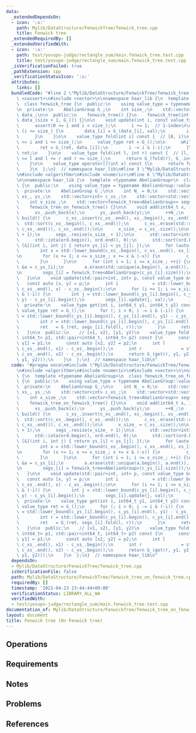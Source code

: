 ```yaml
---
data:
  _extendedDependsOn:
  - icon: ':x:'
    path: Mylib/DataStructure/FenwickTree/fenwick_tree.cpp
    title: Fenwick tree
  _extendedRequiredBy: []
  _extendedVerifiedWith:
  - icon: ':x:'
    path: test/yosupo-judge/rectangle_sum/main.fenwick_tree.test.cpp
    title: test/yosupo-judge/rectangle_sum/main.fenwick_tree.test.cpp
  _isVerificationFailed: true
  _pathExtension: cpp
  _verificationStatusIcon: ':x:'
  attributes:
    links: []
  bundledCode: "#line 2 \"Mylib/DataStructure/FenwickTree/fenwick_tree.cpp\"\n#include\
    \ <cassert>\n#include <vector>\n\nnamespace haar_lib {\n  template <typename AbelianGroup>\n\
    \  class fenwick_tree {\n  public:\n    using value_type = typename AbelianGroup::value_type;\n\
    \n  private:\n    AbelianGroup G_;\n    int size_;\n    std::vector<value_type>\
    \ data_;\n\n  public:\n    fenwick_tree() {}\n    fenwick_tree(int size) : size_(size),\
    \ data_(size + 1, G_()) {}\n\n    void update(int i, const value_type &val) {\n\
    \      assert(0 <= i and i < size_);\n      i += 1;  // 1-index\n\n      while\
    \ (i <= size_) {\n        data_[i] = G_(data_[i], val);\n        i += i & (-i);\n\
    \      }\n    }\n\n    value_type fold(int i) const {  // [0, i)\n      assert(0\
    \ <= i and i <= size_);\n      value_type ret = G_();\n\n      while (i > 0) {\n\
    \        ret = G_(ret, data_[i]);\n        i -= i & (-i);\n      }\n\n      return\
    \ ret;\n    }\n\n    value_type fold(int l, int r) const {  // [l, r)\n      assert(0\
    \ <= l and l <= r and r <= size_);\n      return G_(fold(r), G_.inv(fold(l)));\n\
    \    }\n\n    value_type operator[](int x) const {\n      return fold(x, x + 1);\n\
    \    }\n  };\n}  // namespace haar_lib\n#line 3 \"Mylib/DataStructure/FenwickTree/fenwick_tree_on_fenwick_tree.cpp\"\
    \n#include <algorithm>\n#include <numeric>\n#line 6 \"Mylib/DataStructure/FenwickTree/fenwick_tree_on_fenwick_tree.cpp\"\
    \n\nnamespace haar_lib {\n  template <typename AbelianGroup>\n  class fenwick_tree_on_fenwick_tree\
    \ {\n  public:\n    using value_type = typename AbelianGroup::value_type;\n\n\
    \  private:\n    AbelianGroup G_;\n\n    int N_ = 0;\n    std::vector<int64_t>\
    \ xs_, ys_;\n    std::vector<int> c_xs_;\n    std::vector<std::vector<int>> c_ys_;\n\
    \    int x_size_;\n    std::vector<fenwick_tree<AbelianGroup>> segs_;\n\n  public:\n\
    \    fenwick_tree_on_fenwick_tree() {}\n\n    void add(int64_t x, int64_t y) {\n\
    \      xs_.push_back(x);\n      ys_.push_back(y);\n      ++N_;\n    }\n\n    void\
    \ build() {\n      c_xs_.insert(c_xs_.end(), xs_.begin(), xs_.end());\n\n    \
    \  std::sort(c_xs_.begin(), c_xs_.end());\n      c_xs_.erase(std::unique(c_xs_.begin(),\
    \ c_xs_.end()), c_xs_.end());\n\n      x_size_ = c_xs_.size();\n\n      c_ys_.resize(x_size_\
    \ + 1);\n      segs_.resize(x_size_ + 1);\n\n      std::vector<int> ord(N_);\n\
    \      std::iota(ord.begin(), ord.end(), 0);\n      std::sort(ord.begin(), ord.end(),\
    \ [&](int i, int j) { return ys_[i] < ys_[j]; });\n      for (auto i : ord) {\n\
    \        int x = std::lower_bound(c_xs_.begin(), c_xs_.end(), xs_[i]) - c_xs_.begin();\n\
    \n        for (x += 1; x <= x_size_; x += x & (-x)) {\n          c_ys_[x].emplace_back(ys_[i]);\n\
    \        }\n      }\n\n      for (int i = 1; i <= x_size_; ++i) {\n        auto\
    \ &a = c_ys_[i];\n        a.erase(std::unique(a.begin(), a.end()), a.end());\n\
    \n        segs_[i] = fenwick_tree<AbelianGroup>(c_ys_[i].size());\n      }\n \
    \   }\n\n    void update(std::pair<int, int> p, const value_type &val) {\n   \
    \   const auto [x, y] = p;\n      int i             = std::lower_bound(c_xs_.begin(),\
    \ c_xs_.end(), x) - c_xs_.begin();\n\n      for (i += 1; i <= x_size_; i += i\
    \ & (-i)) {\n        int j = std::lower_bound(c_ys_[i].begin(), c_ys_[i].end(),\
    \ y) - c_ys_[i].begin();\n        segs_[i].update(j, val);\n      }\n    }\n\n\
    \  private:\n    value_type get(int i, int64_t y1, int64_t y2) const {\n     \
    \ value_type ret = G_();\n      for (; i > 0; i -= i & (-i)) {\n        int l\
    \ = std::lower_bound(c_ys_[i].begin(), c_ys_[i].end(), y1) - c_ys_[i].begin();\n\
    \        int r = std::lower_bound(c_ys_[i].begin(), c_ys_[i].end(), y2) - c_ys_[i].begin();\n\
    \        ret   = G_(ret, segs_[i].fold(l, r));\n      }\n      return ret;\n \
    \   }\n\n  public:\n    // [x1, x2), [y1, y2)\n    value_type fold(std::pair<int64_t,\
    \ int64_t> p1, std::pair<int64_t, int64_t> p2) const {\n      const auto [x1,\
    \ y1] = p1;\n      const auto [x2, y2] = p2;\n      int l               = std::lower_bound(c_xs_.begin(),\
    \ c_xs_.end(), x1) - c_xs_.begin();\n      int r               = std::lower_bound(c_xs_.begin(),\
    \ c_xs_.end(), x2) - c_xs_.begin();\n      return G_(get(r, y1, y2), G_.inv(get(l,\
    \ y1, y2)));\n    }\n  };\n}  // namespace haar_lib\n"
  code: "#pragma once\n#include \"Mylib/DataStructure/FenwickTree/fenwick_tree.cpp\"\
    \n#include <algorithm>\n#include <numeric>\n#include <vector>\n\nnamespace haar_lib\
    \ {\n  template <typename AbelianGroup>\n  class fenwick_tree_on_fenwick_tree\
    \ {\n  public:\n    using value_type = typename AbelianGroup::value_type;\n\n\
    \  private:\n    AbelianGroup G_;\n\n    int N_ = 0;\n    std::vector<int64_t>\
    \ xs_, ys_;\n    std::vector<int> c_xs_;\n    std::vector<std::vector<int>> c_ys_;\n\
    \    int x_size_;\n    std::vector<fenwick_tree<AbelianGroup>> segs_;\n\n  public:\n\
    \    fenwick_tree_on_fenwick_tree() {}\n\n    void add(int64_t x, int64_t y) {\n\
    \      xs_.push_back(x);\n      ys_.push_back(y);\n      ++N_;\n    }\n\n    void\
    \ build() {\n      c_xs_.insert(c_xs_.end(), xs_.begin(), xs_.end());\n\n    \
    \  std::sort(c_xs_.begin(), c_xs_.end());\n      c_xs_.erase(std::unique(c_xs_.begin(),\
    \ c_xs_.end()), c_xs_.end());\n\n      x_size_ = c_xs_.size();\n\n      c_ys_.resize(x_size_\
    \ + 1);\n      segs_.resize(x_size_ + 1);\n\n      std::vector<int> ord(N_);\n\
    \      std::iota(ord.begin(), ord.end(), 0);\n      std::sort(ord.begin(), ord.end(),\
    \ [&](int i, int j) { return ys_[i] < ys_[j]; });\n      for (auto i : ord) {\n\
    \        int x = std::lower_bound(c_xs_.begin(), c_xs_.end(), xs_[i]) - c_xs_.begin();\n\
    \n        for (x += 1; x <= x_size_; x += x & (-x)) {\n          c_ys_[x].emplace_back(ys_[i]);\n\
    \        }\n      }\n\n      for (int i = 1; i <= x_size_; ++i) {\n        auto\
    \ &a = c_ys_[i];\n        a.erase(std::unique(a.begin(), a.end()), a.end());\n\
    \n        segs_[i] = fenwick_tree<AbelianGroup>(c_ys_[i].size());\n      }\n \
    \   }\n\n    void update(std::pair<int, int> p, const value_type &val) {\n   \
    \   const auto [x, y] = p;\n      int i             = std::lower_bound(c_xs_.begin(),\
    \ c_xs_.end(), x) - c_xs_.begin();\n\n      for (i += 1; i <= x_size_; i += i\
    \ & (-i)) {\n        int j = std::lower_bound(c_ys_[i].begin(), c_ys_[i].end(),\
    \ y) - c_ys_[i].begin();\n        segs_[i].update(j, val);\n      }\n    }\n\n\
    \  private:\n    value_type get(int i, int64_t y1, int64_t y2) const {\n     \
    \ value_type ret = G_();\n      for (; i > 0; i -= i & (-i)) {\n        int l\
    \ = std::lower_bound(c_ys_[i].begin(), c_ys_[i].end(), y1) - c_ys_[i].begin();\n\
    \        int r = std::lower_bound(c_ys_[i].begin(), c_ys_[i].end(), y2) - c_ys_[i].begin();\n\
    \        ret   = G_(ret, segs_[i].fold(l, r));\n      }\n      return ret;\n \
    \   }\n\n  public:\n    // [x1, x2), [y1, y2)\n    value_type fold(std::pair<int64_t,\
    \ int64_t> p1, std::pair<int64_t, int64_t> p2) const {\n      const auto [x1,\
    \ y1] = p1;\n      const auto [x2, y2] = p2;\n      int l               = std::lower_bound(c_xs_.begin(),\
    \ c_xs_.end(), x1) - c_xs_.begin();\n      int r               = std::lower_bound(c_xs_.begin(),\
    \ c_xs_.end(), x2) - c_xs_.begin();\n      return G_(get(r, y1, y2), G_.inv(get(l,\
    \ y1, y2)));\n    }\n  };\n}  // namespace haar_lib\n"
  dependsOn:
  - Mylib/DataStructure/FenwickTree/fenwick_tree.cpp
  isVerificationFile: false
  path: Mylib/DataStructure/FenwickTree/fenwick_tree_on_fenwick_tree.cpp
  requiredBy: []
  timestamp: '2021-04-23 23:44:44+09:00'
  verificationStatus: LIBRARY_ALL_WA
  verifiedWith:
  - test/yosupo-judge/rectangle_sum/main.fenwick_tree.test.cpp
documentation_of: Mylib/DataStructure/FenwickTree/fenwick_tree_on_fenwick_tree.cpp
layout: document
title: Fenwick tree (On Fenwick tree)
---
```


## Operations

## Requirements

## Notes

## Problems

## References
